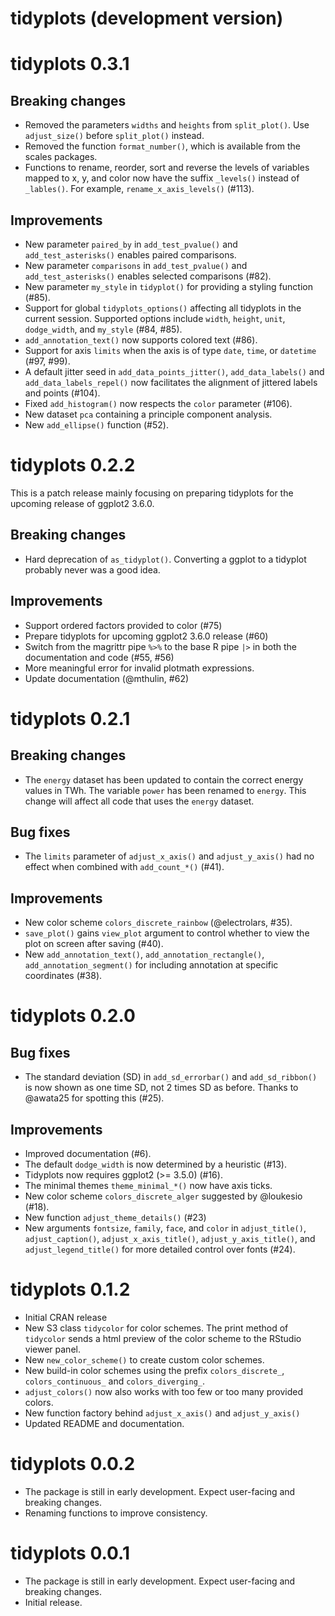 # tidyplots (development version)

# tidyplots 0.3.1

## Breaking changes
* Removed the parameters `widths` and `heights` from `split_plot()`. Use 
`adjust_size()` before `split_plot()` instead.
* Removed the function `format_number()`, which is available from the scales packages.
* Functions to rename, reorder, sort and reverse the levels of variables mapped to x, y, and color 
now have the suffix `_levels()` instead of `_lables()`. For example, `rename_x_axis_levels()` (#113).

## Improvements

* New parameter `paired_by` in `add_test_pvalue()` and `add_test_asterisks()` 
enables paired comparisons.
* New parameter `comparisons` in `add_test_pvalue()` and `add_test_asterisks()` 
enables selected comparisons (#82).
* New parameter `my_style` in `tidyplot()` for providing a styling function (#85).
* Support for global `tidyplots_options()` affecting all tidyplots in the current session. 
Supported options include `width`, `height`, `unit`, `dodge_width`, and `my_style` (#84, #85).
* `add_annotation_text()` now supports colored text (#86).
* Support for axis `limits` when the axis is of type `date`, `time`, or `datetime` (#97, #99).
* A default jitter seed in `add_data_points_jitter()`, `add_data_labels()` and `add_data_labels_repel()` 
now facilitates the alignment of jittered labels and points (#104).
* Fixed `add_histogram()` now respects the `color` parameter (#106).
* New dataset `pca` containing a principle component analysis.
* New `add_ellipse()` function (#52).

# tidyplots 0.2.2

This is a patch release mainly focusing on preparing tidyplots for the upcoming release of ggplot2 3.6.0.

## Breaking changes

* Hard deprecation of `as_tidyplot()`. Converting a ggplot to a tidyplot probably never was a good idea.

## Improvements

* Support ordered factors provided to color (#75)
* Prepare tidyplots for upcoming ggplot2 3.6.0 release (#60)
* Switch from the magrittr pipe `%>%` to the base R pipe `|>` in both the documentation and code (#55, #56)
* More meaningful error for invalid plotmath expressions.
* Update documentation (@mthulin, #62)

# tidyplots 0.2.1

## Breaking changes

* The `energy` dataset has been updated to contain the correct energy values in TWh. The variable `power` has been renamed to `energy`. This change will affect all code that uses the `energy` dataset.

## Bug fixes

* The `limits` parameter of `adjust_x_axis()` and `adjust_y_axis()` had no effect when combined with `add_count_*()` (#41).

## Improvements

* New color scheme `colors_discrete_rainbow` (@electrolars, #35).
* `save_plot()` gains `view_plot` argument to control whether to view the plot on screen after saving (#40).
* New `add_annotation_text()`, `add_annotation_rectangle()`, `add_annotation_segment()` for including annotation at specific coordinates (#38).

# tidyplots 0.2.0

## Bug fixes

* The standard deviation (SD) in `add_sd_errorbar()` and `add_sd_ribbon()` is now shown as
one time SD, not 2 times SD as before. Thanks to @awata25 for spotting this (#25).

## Improvements

* Improved documentation (#6).
* The default `dodge_width` is now determined by a heuristic (#13).
* Tidyplots now requires ggplot2 (>= 3.5.0) (#16).
* The minimal themes `theme_minimal_*()` now have axis ticks.
* New color scheme `colors_discrete_alger` suggested by @loukesio (#18).
* New function `adjust_theme_details()` (#23)
* New arguments `fontsize`, `family`, `face`, and `color` in 
`adjust_title()`, `adjust_caption()`, `adjust_x_axis_title()`,  `adjust_y_axis_title()`, 
and `adjust_legend_title()` for more detailed control over fonts (#24).

# tidyplots 0.1.2

* Initial CRAN release
* New S3 class `tidycolor` for color schemes. The print method of `tidycolor` sends a html preview of the color scheme to the RStudio viewer panel.
* New `new_color_scheme()` to create custom color schemes.
* New build-in color schemes using the prefix `colors_discrete_`, `colors_continuous_` and `colors_diverging_`. 
* `adjust_colors()` now also works with too few or too many provided colors.
* New function factory behind `adjust_x_axis()` and `adjust_y_axis()`
* Updated README and documentation.

# tidyplots 0.0.2

* The package is still in early development. Expect user-facing and breaking changes.
* Renaming functions to improve consistency.

# tidyplots 0.0.1

* The package is still in early development. Expect user-facing and breaking changes.
* Initial release.
